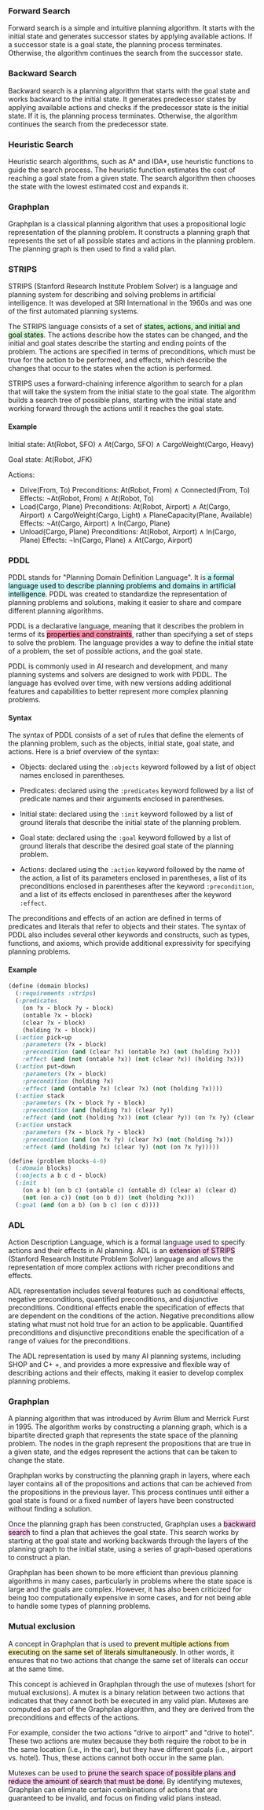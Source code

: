 
### Forward Search

Forward search is a simple and intuitive planning algorithm. It starts with the initial state and generates successor states by applying available actions. If a successor state is a goal state, the planning process terminates. Otherwise, the algorithm continues the search from the successor state.

### Backward Search

Backward search is a planning algorithm that starts with the goal state and works backward to the initial state. It generates predecessor states by applying available actions and checks if the predecessor state is the initial state. If it is, the planning process terminates. Otherwise, the algorithm continues the search from the predecessor state.

### Heuristic Search

Heuristic search algorithms, such as A* and IDA*, use heuristic functions to guide the search process. The heuristic function estimates the cost of reaching a goal state from a given state. The search algorithm then chooses the state with the lowest estimated cost and expands it.

### Graphplan

Graphplan is a classical planning algorithm that uses a propositional logic representation of the planning problem. It constructs a planning graph that represents the set of all possible states and actions in the planning problem. The planning graph is then used to find a valid plan.

### STRIPS

STRIPS (Stanford Research Institute Problem Solver) is a language and planning system for describing and solving problems in artificial intelligence. It was developed at SRI International in the 1960s and was one of the first automated planning systems.

The STRIPS language consists of a set of <mark style="background: #BBFABBA6;">states, actions, and initial and goal states</mark>. The actions describe how the states can be changed, and the initial and goal states describe the starting and ending points of the problem. The actions are specified in terms of preconditions, which must be true for the action to be performed, and effects, which describe the changes that occur to the states when the action is performed.

STRIPS uses a forward-chaining inference algorithm to search for a plan that will take the system from the initial state to the goal state. The algorithm builds a search tree of possible plans, starting with the initial state and working forward through the actions until it reaches the goal state.

#### Example

Initial state: At(Robot, SFO) ∧ At(Cargo, SFO) ∧ CargoWeight(Cargo, Heavy)

Goal state: At(Robot, JFK)

Actions:
- Drive(From, To)
    Preconditions: At(Robot, From) ∧ Connected(From, To)
    Effects: ¬At(Robot, From) ∧ At(Robot, To)
- Load(Cargo, Plane)
    Preconditions: At(Robot, Airport) ∧ At(Cargo, Airport) ∧ CargoWeight(Cargo, Light) ∧ PlaneCapacity(Plane, Available)
    Effects: ¬At(Cargo, Airport) ∧ In(Cargo, Plane)
- Unload(Cargo, Plane)
    Preconditions: At(Robot, Airport) ∧ In(Cargo, Plane)
    Effects: ¬In(Cargo, Plane) ∧ At(Cargo, Airport)

### PDDL

PDDL stands for "Planning Domain Definition Language". It is<mark style="background: #ABF7F7A6;"> a formal language used to describe planning problems and domains in artificial intelligence</mark>. PDDL was created to standardize the representation of planning problems and solutions, making it easier to share and compare different planning algorithms.

PDDL is a declarative language, meaning that it describes the problem in terms of its <mark style="background: #FF5582A6;">properties and constraints</mark>, rather than specifying a set of steps to solve the problem. The language provides a way to define the initial state of a problem, the set of possible actions, and the goal state.

PDDL is commonly used in AI research and development, and many planning systems and solvers are designed to work with PDDL. The language has evolved over time, with new versions adding additional features and capabilities to better represent more complex planning problems.

#### Syntax

The syntax of PDDL consists of a set of rules that define the elements of the planning problem, such as the objects, initial state, goal state, and actions. Here is a brief overview of the syntax:

-   Objects: declared using the `:objects` keyword followed by a list of object names enclosed in parentheses.
    
-   Predicates: declared using the `:predicates` keyword followed by a list of predicate names and their arguments enclosed in parentheses.
    
-   Initial state: declared using the `:init` keyword followed by a list of ground literals that describe the initial state of the planning problem.
    
-   Goal state: declared using the `:goal` keyword followed by a list of ground literals that describe the desired goal state of the planning problem.
    
-   Actions: declared using the `:action` keyword followed by the name of the action, a list of its parameters enclosed in parentheses, a list of its preconditions enclosed in parentheses after the keyword `:precondition`, and a list of its effects enclosed in parentheses after the keyword `:effect`.
    

The preconditions and effects of an action are defined in terms of predicates and literals that refer to objects and their states. The syntax of PDDL also includes several other keywords and constructs, such as types, functions, and axioms, which provide additional expressivity for specifying planning problems.

#### Example

```ruby
(define (domain blocks)
  (:requirements :strips)
  (:predicates 
    (on ?x - block ?y - block)
    (ontable ?x - block)
    (clear ?x - block)
    (holding ?x - block))
  (:action pick-up
    :parameters (?x - block)
    :precondition (and (clear ?x) (ontable ?x) (not (holding ?x)))
    :effect (and (not (ontable ?x)) (not (clear ?x)) (holding ?x)))
  (:action put-down
    :parameters (?x - block)
    :precondition (holding ?x)
    :effect (and (ontable ?x) (clear ?x) (not (holding ?x))))
  (:action stack
    :parameters (?x - block ?y - block)
    :precondition (and (holding ?x) (clear ?y))
    :effect (and (not (holding ?x)) (not (clear ?y)) (on ?x ?y) (clear ?x)))
  (:action unstack
    :parameters (?x - block ?y - block)
    :precondition (and (on ?x ?y) (clear ?x) (not (holding ?x)))
    :effect (and (holding ?x) (clear ?y) (not (on ?x ?y)))))
```

```ruby
(define (problem blocks-4-0)
  (:domain blocks)
  (:objects a b c d - block)
  (:init 
    (on a b) (on b c) (ontable c) (ontable d) (clear a) (clear d)
    (not (on a c)) (not (on b d)) (not (holding ?x)))
  (:goal (and (on a b) (on b c) (on c d))))
```


### ADL
Action Description Language, which is a formal language used to specify actions and their effects in AI planning. ADL is an <mark style="background: #FFB8EBA6;">extension of STRIPS</mark> (Stanford Research Institute Problem Solver) language and allows the representation of more complex actions with richer preconditions and effects.

ADL representation includes several features such as conditional effects, negative preconditions, quantified preconditions, and disjunctive preconditions. Conditional effects enable the specification of effects that are dependent on the conditions of the action. Negative preconditions allow stating what must not hold true for an action to be applicable. Quantified preconditions and disjunctive preconditions enable the specification of a range of values for the preconditions.

The ADL representation is used by many AI planning systems, including SHOP and C+ +, and provides a more expressive and flexible way of describing actions and their effects, making it easier to develop complex planning problems.

### Graphplan

A planning algorithm that was introduced by Avrim Blum and Merrick Furst in 1995. The algorithm works by constructing a planning graph, which is a bipartite directed graph that represents the state space of the planning problem. The nodes in the graph represent the propositions that are true in a given state, and the edges represent the actions that can be taken to change the state.

Graphplan works by constructing the planning graph in layers, where each layer contains all of the propositions and actions that can be achieved from the propositions in the previous layer. This process continues until either a goal state is found or a fixed number of layers have been constructed without finding a solution.

Once the planning graph has been constructed, Graphplan uses a <mark style="background: #FFB8EBA6;">backward search</mark> to find a plan that achieves the goal state. This search works by starting at the goal state and working backwards through the layers of the planning graph to the initial state, using a series of graph-based operations to construct a plan.

Graphplan has been shown to be more efficient than previous planning algorithms in many cases, particularly in problems where the state space is large and the goals are complex. However, it has also been criticized for being too computationally expensive in some cases, and for not being able to handle some types of planning problems.


### Mutual exclusion
A concept in Graphplan that is used to <mark style="background: #FFF3A3A6;">prevent multiple actions from executing on the same set of literals simultaneously</mark>. In other words, it ensures that no two actions that change the same set of literals can occur at the same time.

This concept is achieved in Graphplan through the use of mutexes (short for mutual exclusions). A mutex is a binary relation between two actions that indicates that they cannot both be executed in any valid plan. Mutexes are computed as part of the Graphplan algorithm, and they are derived from the preconditions and effects of the actions.

For example, consider the two actions "drive to airport" and "drive to hotel". These two actions are mutex because they both require the robot to be in the same location (i.e., in the car), but they have different goals (i.e., airport vs. hotel). Thus, these actions cannot both occur in the same plan.

Mutexes can be used to <mark style="background: #FFB8EBA6;">prune the search space of possible plans and reduce the amount of search that must be done.</mark> By identifying mutexes, Graphplan can eliminate certain combinations of actions that are guaranteed to be invalid, and focus on finding valid plans instead.
